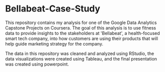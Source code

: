 # Bellabeat-Case-Study

This repository contains my analysis for one of the Google Data Analytics Capstone Projects on Coursera. The goal of this analysis  is to use fitness data to provide insights to the stakeholders at 'Bellabeat', a health-focused smart tech company, into how customers are using their products that will help guide marketing strategy for the company.

The data in this repository was cleaned and analyzed using RStudio, the data visualizations were created using Tableau, and the final presentation was created using powerpoint.
